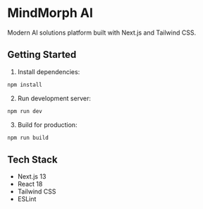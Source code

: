 # MindMorph AI

Modern AI solutions platform built with Next.js and Tailwind CSS.

## Getting Started

1. Install dependencies:
```bash
npm install
```

2. Run development server:
```bash
npm run dev
```

3. Build for production:
```bash
npm run build
```

## Tech Stack

- Next.js 13
- React 18
- Tailwind CSS
- ESLint
